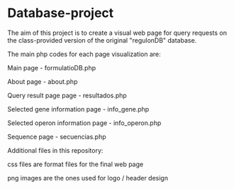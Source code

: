 # Database-project

The aim of this project is to create a visual web page for query requests on the class-provided version of the original "regulonDB" database.

The main php codes for each page visualization are:

Main page - formulatioDB.php

About page - about.php

Query result page page - resultados.php

Selected gene information page - info_gene.php

Selected operon information page - info_operon.php

Sequence page - secuencias.php


Additional files in this repository: 

css files are format files for the final web page

png images are the ones used for logo / header design
